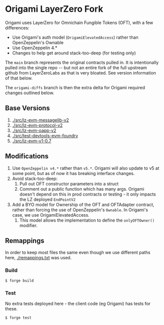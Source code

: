 # Origami LayerZero Fork

Origami uses LayerZero for Omnichain Fungible Tokens (OFT), with a few differences:

- Use Origami's auth model (`OrigamiElevatedAccess`) rather than OpenZeppelin's Ownable
- Use OpenZeppelin 4.*
- Changes to help get around stack-too-deep (for testing only)

The `main` branch represents the original contracts pulled in. It is intentionally pulled into the single repo -- but not an entire fork of the full upstream github from LayerZeroLabs as that is very bloated. See version information of that below.

The `origami-diffs` branch is then the extra delta for Origami required changes outlined below.

## Base Versions

1. [./src/lz-evm-messagelib-v2](https://github.com/LayerZero-Labs/LayerZero-v2/tree/943ce4a2bbac070f838e12c7fd034bca6a281ccf/packages/layerzero-v2/evm/messagelib/contracts)
1. [./src/lz-evm-protocol-v2](https://github.com/LayerZero-Labs/LayerZero-v2/tree/943ce4a2bbac070f838e12c7fd034bca6a281ccf/packages/layerzero-v2/evm/protocol/contracts)
1. [./src/lz-evm-oapp-v2](https://github.com/LayerZero-Labs/LayerZero-v2/tree/943ce4a2bbac070f838e12c7fd034bca6a281ccf/packages/layerzero-v2/evm/oapp/contracts)
1. [./src/test-devtools-evm-foundry](https://github.com/LayerZero-Labs/devtools/tree/%40layerzerolabs/devtools-evm%401.0.2/packages/test-devtools-evm-foundry/contracts)
1. [./src/lz-evm-v1-0.7](https://www.npmjs.com/package/@layerzerolabs/lz-evm-v1-0.7?activeTab=code)

## Modifications

1. Use `OpenZeppelin v4.*` rather than `v5.*`. Origami will also update to v5 at some point, but as of now it has breaking interface changes.
1. Avoid stack-too-deep:
   1. Pull out OFT constructor parameters into a struct
   2. Comment out a public function which has many args. Origami doesn't depend on this in prod contracts or testing - it only impacts the LZ deployed `EndPointV2`
1. Add a BYO model for Ownership of the OFT and OFTAdapter contract, rather than forcing the use of OpenZeppelin's `Ownable`. In Origami's case, we use OrigamiElevatedAccess.
   1. This model allows the implementation to define the `onlyOFTOwner()` modifier.

## Remappings

In order to keep most files the same even though we use different paths here, [./remappings.txt](./remappings.txt) was used.

### Build

```shell
$ forge build
```

### Test

No extra tests deployed here - the client code (eg Origami) has tests for these.


```shell
$ forge test
```

